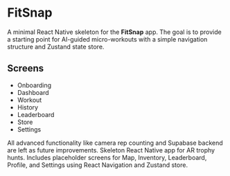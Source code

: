 # FitSnap

A minimal React Native skeleton for the **FitSnap** app. The goal is to provide a starting point for AI-guided micro-workouts with a simple navigation structure and Zustand state store.

## Screens
- Onboarding
- Dashboard
- Workout
- History
- Leaderboard
- Store
- Settings

All advanced functionality like camera rep counting and Supabase backend are left as future improvements.
Skeleton React Native app for AR trophy hunts. Includes placeholder screens for Map, Inventory, Leaderboard, Profile, and Settings using React Navigation and Zustand store.
